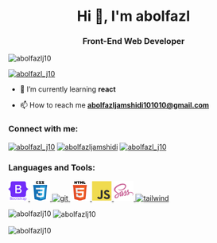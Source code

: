 <h1 align="center">Hi 👋, I'm abolfazl</h1>
<h3 align="center">Front-End Web Developer</h3>

<p align="left"> <img src="https://komarev.com/ghpvc/?username=abolfazlj10&label=Profile%20views&color=0e75b6&style=flat" alt="abolfazlj10" /> </p>

<p align="left"> <a href="https://twitter.com/abolfazl_j10" target="blank"><img src="https://img.shields.io/twitter/follow/abolfazl_j10?logo=twitter&style=for-the-badge" alt="abolfazl_j10" /></a> </p>


- 🌱 I’m currently learning **react**

- 📫 How to reach me **abolfazljamshidi101010@gmail.com**

<h3 align="left">Connect with me:</h3>
<p align="left">
<a href="https://twitter.com/abolfazl_j10" target="blank"><img align="center" src="https://raw.githubusercontent.com/rahuldkjain/github-profile-readme-generator/master/src/images/icons/Social/twitter.svg" alt="abolfazl_j10" height="30" width="40" /></a>
<a href="https://linkedin.com/in/abolfazljamshidi" target="blank"><img align="center" src="https://raw.githubusercontent.com/rahuldkjain/github-profile-readme-generator/master/src/images/icons/Social/linked-in-alt.svg" alt="abolfazljamshidi" height="30" width="40" /></a>
<a href="https://instagram.com/abolfazl_j10" target="blank"><img align="center" src="https://raw.githubusercontent.com/rahuldkjain/github-profile-readme-generator/master/src/images/icons/Social/instagram.svg" alt="abolfazl_j10" height="30" width="40" /></a>
</p>

<h3 align="left">Languages and Tools:</h3>
<p align="left"> <a href="https://getbootstrap.com" target="_blank" rel="noreferrer"> <img src="https://raw.githubusercontent.com/devicons/devicon/master/icons/bootstrap/bootstrap-plain-wordmark.svg" alt="bootstrap" width="40" height="40"/> </a> <a href="https://www.w3schools.com/css/" target="_blank" rel="noreferrer"> <img src="https://raw.githubusercontent.com/devicons/devicon/master/icons/css3/css3-original-wordmark.svg" alt="css3" width="40" height="40"/> <a href="https://git-scm.com/" target="_blank" rel="noreferrer"> <img src="https://www.vectorlogo.zone/logos/git-scm/git-scm-icon.svg" alt="git" width="40" height="40"/> </a> <a href="https://www.w3.org/html/" target="_blank" rel="noreferrer"> <img src="https://raw.githubusercontent.com/devicons/devicon/master/icons/html5/html5-original-wordmark.svg" alt="html5" width="40" height="40"/> </a> <a href="https://developer.mozilla.org/en-US/docs/Web/JavaScript" target="_blank" rel="noreferrer"> <img src="https://raw.githubusercontent.com/devicons/devicon/master/icons/javascript/javascript-original.svg" alt="javascript" width="40" height="40"/> </a> <a href="https://sass-lang.com" target="_blank" rel="noreferrer"> <img src="https://raw.githubusercontent.com/devicons/devicon/master/icons/sass/sass-original.svg" alt="sass" width="40" height="40"/> </a> <a href="https://tailwindcss.com/" target="_blank" rel="noreferrer"> <img src="https://www.vectorlogo.zone/logos/tailwindcss/tailwindcss-icon.svg" alt="tailwind" width="40" height="40"/> </a> </p>

<p><img align="left" src="https://github-readme-stats.vercel.app/api/top-langs?username=abolfazlj10&show_icons=true&locale=en&layout=compact" alt="abolfazlj10" /></p>

<p>&nbsp;<img align="center" src="https://github-readme-stats.vercel.app/api?username=abolfazlj10&show_icons=true&locale=en" alt="abolfazlj10" /></p>

<p><img align="center" src="https://github-readme-streak-stats.herokuapp.com/?user=abolfazlj10&" alt="abolfazlj10" /></p>
